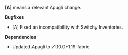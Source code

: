 **[A]** means a relevant Apugli change.

**Bugfixes**
- [A] Fixed an incompatibility with Switchy Inventories.

**Dependencies**
- Updated Apugli to v1.10.0+1.19-fabric.